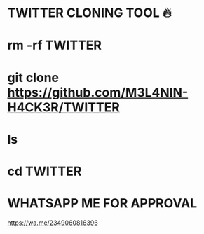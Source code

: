 # TWITTER CLONING TOOL 🔥






# rm -rf TWITTER

# git clone https://github.com/M3L4NIN-H4CK3R/TWITTER 

# ls

# cd TWITTER


# WHATSAPP ME FOR APPROVAL
https://wa.me/2349060816396
